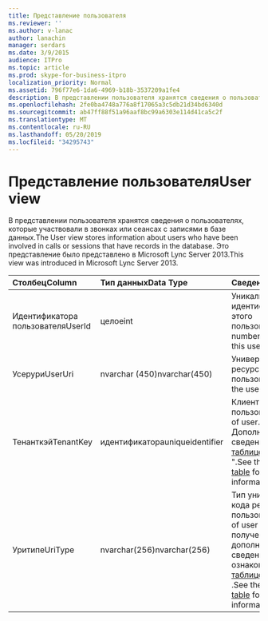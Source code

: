 ```yaml
---
title: Представление пользователя
ms.reviewer: ''
ms.author: v-lanac
author: lanachin
manager: serdars
ms.date: 3/9/2015
audience: ITPro
ms.topic: article
ms.prod: skype-for-business-itpro
localization_priority: Normal
ms.assetid: 796f77e6-1da6-4969-b18b-3537209a1fe4
description: В представлении пользователя хранятся сведения о пользователях, которые участвовали в звонках или сеансах с записями в базе данных. Это представление было представлено в Microsoft Lync Server 2013.
ms.openlocfilehash: 2fe0ba4748a776a8f17065a3c5db21d34bd6340d
ms.sourcegitcommit: ab47ff88f51a96aaf8bc99a6303e114d41ca5c2f
ms.translationtype: MT
ms.contentlocale: ru-RU
ms.lasthandoff: 05/20/2019
ms.locfileid: "34295743"
---
```

# <a name="user-view"></a><span data-ttu-id="5d2f0-104">Представление пользователя</span><span class="sxs-lookup"><span data-stu-id="5d2f0-104">User view</span></span>
 
<span data-ttu-id="5d2f0-105">В представлении пользователя хранятся сведения о пользователях, которые участвовали в звонках или сеансах с записями в базе данных.</span><span class="sxs-lookup"><span data-stu-id="5d2f0-105">The User view stores information about users who have been involved in calls or sessions that have records in the database.</span></span> <span data-ttu-id="5d2f0-106">Это представление было представлено в Microsoft Lync Server 2013.</span><span class="sxs-lookup"><span data-stu-id="5d2f0-106">This view was introduced in Microsoft Lync Server 2013.</span></span>
  
|<span data-ttu-id="5d2f0-107">**Столбец**</span><span class="sxs-lookup"><span data-stu-id="5d2f0-107">**Column**</span></span>|<span data-ttu-id="5d2f0-108">**Тип данных**</span><span class="sxs-lookup"><span data-stu-id="5d2f0-108">**Data Type**</span></span>|<span data-ttu-id="5d2f0-109">**Сведения**</span><span class="sxs-lookup"><span data-stu-id="5d2f0-109">**Details**</span></span>|
|:-----|:-----|:-----|
|<span data-ttu-id="5d2f0-110">Идентификатора пользователя</span><span class="sxs-lookup"><span data-stu-id="5d2f0-110">UserId</span></span>  <br/> |<span data-ttu-id="5d2f0-111">целое</span><span class="sxs-lookup"><span data-stu-id="5d2f0-111">int</span></span>  <br/> |<span data-ttu-id="5d2f0-112">Уникальный номер, идентифицирующий этого пользователя.</span><span class="sxs-lookup"><span data-stu-id="5d2f0-112">Unique number identifying this user.</span></span>  <br/> |
|<span data-ttu-id="5d2f0-113">Усерури</span><span class="sxs-lookup"><span data-stu-id="5d2f0-113">UserUri</span></span>  <br/> |<span data-ttu-id="5d2f0-114">nvarchar (450)</span><span class="sxs-lookup"><span data-stu-id="5d2f0-114">nvarchar(450)</span></span>  <br/> |<span data-ttu-id="5d2f0-115">Универсальный код ресурса (URI) пользователя.</span><span class="sxs-lookup"><span data-stu-id="5d2f0-115">Uri of the user.</span></span>  <br/> |
|<span data-ttu-id="5d2f0-116">Тенанткэй</span><span class="sxs-lookup"><span data-stu-id="5d2f0-116">TenantKey</span></span>  <br/> |<span data-ttu-id="5d2f0-117">идентификатора</span><span class="sxs-lookup"><span data-stu-id="5d2f0-117">uniqueidentifier</span></span>  <br/> |<span data-ttu-id="5d2f0-118">Клиент пользователя.</span><span class="sxs-lookup"><span data-stu-id="5d2f0-118">Tenant of user.</span></span> <span data-ttu-id="5d2f0-119">Дополнительные сведения см. в [таблице "клиенты](tenants.md) ".</span><span class="sxs-lookup"><span data-stu-id="5d2f0-119">See the [Tenants table](tenants.md) for more information.</span></span> <br/> |
|<span data-ttu-id="5d2f0-120">Уритипе</span><span class="sxs-lookup"><span data-stu-id="5d2f0-120">UriType</span></span>  <br/> |<span data-ttu-id="5d2f0-121">nvarchar(256)</span><span class="sxs-lookup"><span data-stu-id="5d2f0-121">nvarchar(256)</span></span>  <br/> |<span data-ttu-id="5d2f0-122">Тип универсального кода ресурса (URI) пользователя.</span><span class="sxs-lookup"><span data-stu-id="5d2f0-122">Type of user URI.</span></span> <span data-ttu-id="5d2f0-123">Для получения дополнительных сведений ознакомьтесь с [таблицей уритипес](uritypes.md) .</span><span class="sxs-lookup"><span data-stu-id="5d2f0-123">See the [UriTypes table](uritypes.md) for more information.</span></span> <br/> |
   

